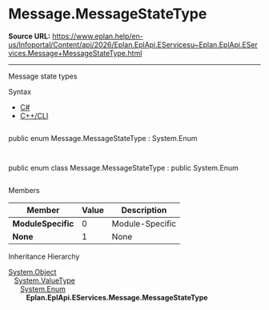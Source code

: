 # Message.MessageStateType

**Source URL:** https://www.eplan.help/en-us/Infoportal/Content/api/2026/Eplan.EplApi.EServicesu~Eplan.EplApi.EServices.Message+MessageStateType.html

---

Message state types

Syntax

- [C#](#i-syntax-CS)
- [C++/CLI](#i-syntax-CPP2005)

```
```
public enum Message.MessageStateType : System.Enum
```
```

```
```
public enum class Message.MessageStateType : public System.Enum
```
```

Members

| Member | Value | Description |
| --- | --- | --- |
| **ModuleSpecific** | 0 | Module-Specific |
| **None** | 1 | None |

Inheritance Hierarchy

[System.Object](#)  
   [System.ValueType](#)  
      [System.Enum](#)  
         **Eplan.EplApi.EServices.Message.MessageStateType**
